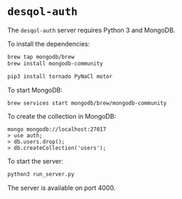 # `desqol-auth`

The `desqol-auth` server requires Python 3 and MongoDB.

To install the dependencies:

```sh
brew tap mongodb/brew
brew install mongodb-community
```

```sh
pip3 install tornado PyNaCl motor
```

To start MongoDB:

```sh
brew services start mongodb/brew/mongodb-community
```

To create the collection in MongoDB:
```
mongo mongodb://localhost:27017
> use auth;
> db.users.drop();
> db.createCollection('users');
````

To start the server:

```sh
python3 run_server.py
```

The server is available on port 4000.
